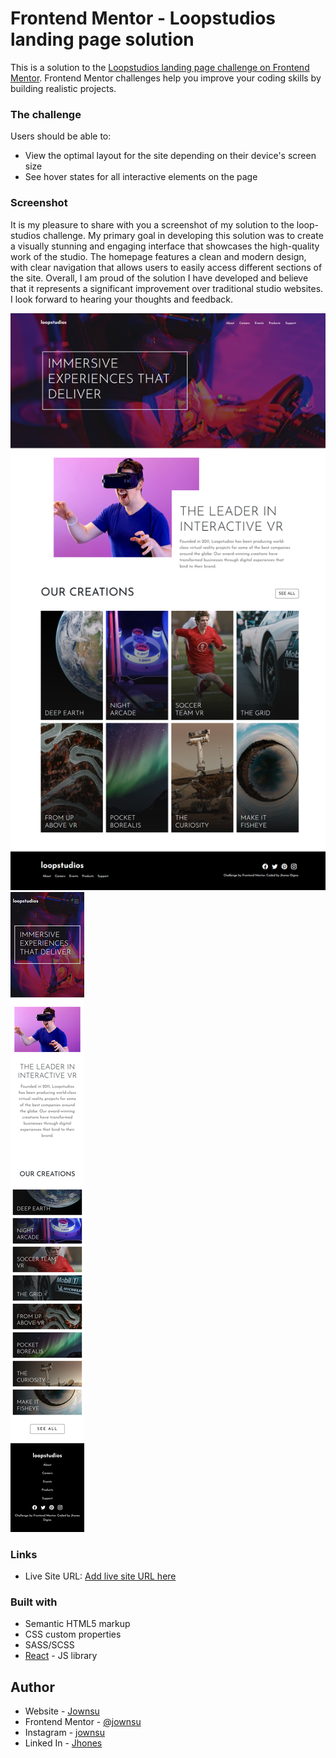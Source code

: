 # Frontend Mentor - Loopstudios landing page solution

This is a solution to the [Loopstudios landing page challenge on Frontend Mentor](https://www.frontendmentor.io/challenges/loopstudios-landing-page-N88J5Onjw). Frontend Mentor challenges help you improve your coding skills by building realistic projects. 

### The challenge

Users should be able to:

- View the optimal layout for the site depending on their device's screen size
- See hover states for all interactive elements on the page

### Screenshot

It is my pleasure to share with you a screenshot of my solution to the loop-studios challenge. My primary goal in developing this solution was to create a visually stunning and engaging interface that showcases the high-quality work of the studio. The homepage features a clean and modern design, with clear navigation that allows users to easily access different sections of the site. Overall, I am proud of the solution I have developed and believe that it represents a significant improvement over traditional studio websites. I look forward to hearing your thoughts and feedback.

![](./screenshots/1.png)
![](./screenshots/2.png)

### Links

- Live Site URL: [Add live site URL here](https://loop-studios-tau-seven.vercel.app/)

### Built with

- Semantic HTML5 markup
- CSS custom properties
- SASS/SCSS
- [React](https://reactjs.org/) - JS library

## Author

- Website - [Jownsu](https://jownsu.github.io/)
- Frontend Mentor - [@jownsu](https://www.frontendmentor.io/profile/jownsu)
- Instagram - [jownsu](https://www.instagram.com/jownsu/)
- Linked In - [Jhones](https://www.linkedin.com/in/jhones-digno-866904213/)